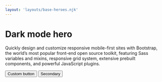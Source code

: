 ```yaml
---
layout: 'layouts/base-heroes.njk'
---
```


  <div class="bg-dark text-secondary px-4 py-5 text-center">
    <div class="py-5">
      <h1 class="display-5 fw-bold text-white">Dark mode hero</h1>
      <div class="col-lg-6 mx-auto">
        <p class="fs-5 mb-4">Quickly design and customize responsive mobile-first sites with Bootstrap, the world’s most popular front-end open source toolkit, featuring Sass variables and mixins, responsive grid system, extensive prebuilt components, and powerful JavaScript plugins.</p>
        <div class="d-grid gap-2 d-sm-flex justify-content-sm-center">
          <button type="button" class="btn btn-outline-info btn-lg px-4 me-sm-3 fw-bold">Custom button</button>
          <button type="button" class="btn btn-outline-light btn-lg px-4">Secondary</button>
        </div>
      </div>
    </div>
  </div>

